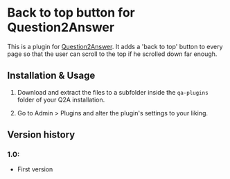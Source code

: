 
Back to top button for Question2Answer
=================================================

This is a plugin for [Question2Answer](http://www.question2answer.org). It adds a 'back to top' button to every page so that the user can scroll to the top if he scrolled down far enough.


Installation & Usage
-------------------------------------------------

1. Download and extract the files to a subfolder inside the `qa-plugins` folder of your Q2A installation.

2. Go to Admin > Plugins and alter the plugin's settings to your liking.


Version history
-------------------------------------------------

### 1.0:

- First version